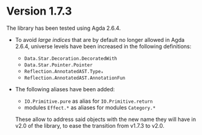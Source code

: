 Version 1.7.3
=============

The library has been tested using Agda 2.6.4.

* To avoid _large indices_ that are by default no longer allowed in Agda 2.6.4,
  universe levels have been increased in the following definitions:
  - `Data.Star.Decoration.DecoratedWith`
  - `Data.Star.Pointer.Pointer`
  - `Reflection.AnnotatedAST.Typeₐ`
  - `Reflection.AnnotatedAST.AnnotationFun`

* The following aliases have been added:
  - `IO.Primitive.pure` as alias for `IO.Primitive.return`
  - modules `Effect.*` as aliases for modules `Category.*`

  These allow to address said objects with the new name they will have in v2.0 of the library,
  to ease the transition from v1.7.3 to v2.0.
